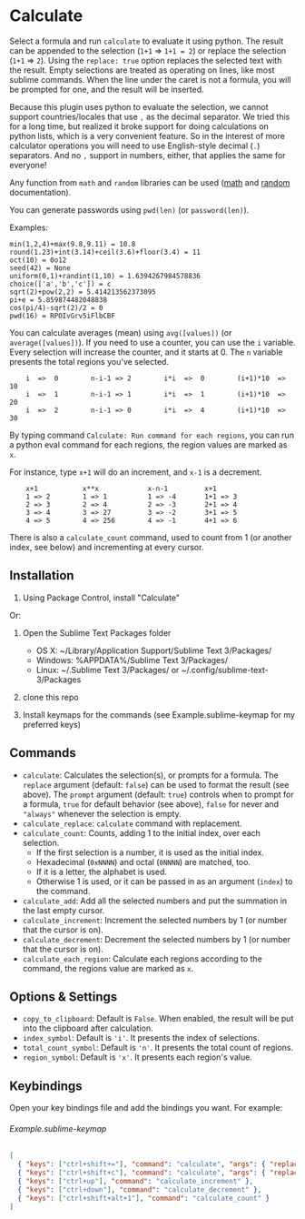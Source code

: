 # Calculate

Select a formula and run `calculate` to evaluate it using python. The result can be appended to the selection (`1+1` => `1+1 = 2`) or replace the selection (`1+1` => `2`). Using the `replace: true` option replaces the selected text with the result. Empty selections are treated as operating on lines, like most sublime commands. When the line under the caret is not a formula, you will be prompted for one, and the result will be inserted.

Because this plugin uses python to evaluate the selection, we cannot support countries/locales that use `,` as the decimal separator. We tried this for a long time, but realized it broke support for doing calculations on python lists, which is a very convenient feature. So in the interest of more calculator operations you will need to use English-style decimal (`.`) separators. And no `,` support in numbers, either, that applies the same for everyone!

Any function from `math` and `random` libraries can be used ([math][] and [random][] documentation).

You can generate passwords using `pwd(len)` (or `password(len)`).

Examples:

```
min(1,2,4)+max(9.8,9.11) = 10.8
round(1.23)+int(3.14)+ceil(3.6)+floor(3.4) = 11
oct(10) = 0o12
seed(42) = None
uniform(0,1)+randint(1,10) = 1.6394267984578836
choice(['a','b','c']) = c
sqrt(2)+pow(2,2) = 5.414213562373095
pi+e = 5.859874482048838
cos(pi/4)-sqrt(2)/2 = 0
pwd(16) = RPOIvGrv5iFlbCBF
```

You can calculate averages (mean) using `avg([values])` (or `average([values])`).
If you need to use a counter, you can use the `i` variable. Every selection will increase the counter, and it starts at 0. The `n` variable presents the total regions you've selected.

```
    i  =>  0        n-i-1 => 2        i*i  =>  0        (i+1)*10  =>  10
    i  =>  1        n-i-1 => 1        i*i  =>  1        (i+1)*10  =>  20
    i  =>  2        n-i-1 => 0        i*i  =>  4        (i+1)*10  =>  30
```

By typing command `Calculate: Run command for each regions`, you can run a python eval command for each regions, the region values are marked as `x`. 

For instance, type `x+1` will do an increment, and `x-1` is a decrement.

```
    x+1           x**x            x-n-1         x+1
    1 => 2        1 => 1          1 => -4       1+1 => 3
    2 => 3        2 => 4          2 => -3       2+1 => 4
    3 => 4        3 => 27         3 => -2       3+1 => 5
    4 => 5        4 => 256        4 => -1       4+1 => 6
```

There is also a `calculate_count` command, used to count from 1 (or another index, see below) and incrementing at every cursor.

[math]: http://docs.python.org/2/library/math.html
[random]: http://docs.python.org/2/library/random.html

## Installation

1. Using Package Control, install "Calculate"

Or:

1. Open the Sublime Text Packages folder

   - OS X: ~/Library/Application Support/Sublime Text 3/Packages/
   - Windows: %APPDATA%/Sublime Text 3/Packages/
   - Linux: ~/.Sublime Text 3/Packages/ or ~/.config/sublime-text-3/Packages

2. clone this repo
3. Install keymaps for the commands (see Example.sublime-keymap for my preferred keys)

## Commands

- `calculate`: Calculates the selection(s), or prompts for a formula. The `replace` argument (default: `false`) can be used to format the result (see above). The `prompt` argument (default: `true`) controls when to prompt for a formula, `true` for default behavior (see above), `false` for never and `"always"` whenever the selection is empty.
- `calculate_replace`: `calculate` command with replacement.
- `calculate_count`: Counts, adding 1 to the initial index, over each selection.
  - If the first selection is a number, it is used as the initial index.
  - Hexadecimal (`0xNNNN`) and octal (`0NNNN`) are matched, too.
  - If it is a letter, the alphabet is used.
  - Otherwise 1 is used, or it can be passed in as an argument (`index`) to the command.
- `calculate_add`: Add all the selected numbers and put the summation in the last empty cursor.
- `calculate_increment`: Increment the selected numbers by 1 (or number that the cursor is on).
- `calculate_decrement`: Decrement the selected numbers by 1 (or number that the cursor is on).
- `calculate_each_region`: Calculate each regions according to the command, the regions value are marked as `x`.

## Options & Settings

- `copy_to_clipboard`: Default is `False`. When enabled, the result will be put into the clipboard after calculation.
- `index_symbol`: Default is `'i'`. It presents the index of selections.
- `total_count_symbol`: Default is `'n'`. It presents the total count of regions.
- `region_symbol`: Default is `'x'`. It presents each region's value.

## Keybindings

Open your key bindings file and add the bindings you want. For example:

###### Example.sublime-keymap

```json
[
  { "keys": ["ctrl+shift+="], "command": "calculate", "args": { "replace": false } },
  { "keys": ["ctrl+shift+c"], "command": "calculate", "args": { "replace": true } },
  { "keys": ["ctrl+up"], "command": "calculate_increment" },
  { "keys": ["ctrl+down"], "command": "calculate_decrement" },
  { "keys": ["ctrl+shift+alt+1"], "command": "calculate_count" }
]
```
